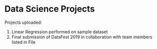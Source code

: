 # Data Science Projects

Projects uploaded:
1) Linear Regression performed on sample dataset
2) Final submission of DataFest 2019 in collaboration with team members listed in File
